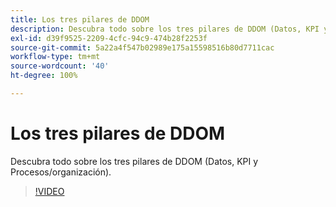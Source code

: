 ```yaml
---
title: Los tres pilares de DDOM
description: Descubra todo sobre los tres pilares de DDOM (Datos, KPI y Procesos/organización).
exl-id: d39f9525-2209-4cfc-94c9-474b28f2253f
source-git-commit: 5a22a4f547b02989e175a15598516b80d7711cac
workflow-type: tm+mt
source-wordcount: '40'
ht-degree: 100%

---
```


# Los tres pilares de DDOM

Descubra todo sobre los tres pilares de DDOM (Datos, KPI y Procesos/organización).

>[!VIDEO](https://video.tv.adobe.com/v/41692)
